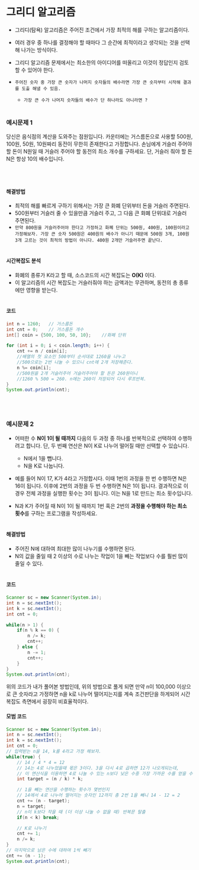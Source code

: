 # 그리디 알고리즘
- 그리디(탐욕) 알고리즘은 주어진 조건에서 가장 최적의 해를 구하는 알고리즘이다.
- 여러 경우 중 하나를 결정해야 할 때마다 그 순간에 최적이라고 생각되는 것을 선택해 나가는 방식이다.
- 그리디 알고리즘 문제에서는 최소한의 아이디어를 떠올리고 이것이 정답인지 검토할 수 있어야 한다.

- `주어진 숫자 중 가장 큰 숫자가 나머지 숫자들의 배수라면 가장 큰 숫자부터 시작해 결과를 도출 해낼 수 있음.`
  - `가장 큰 수가 나머지 숫자들의 배수가 단 하나라도 아니라면 ?`
<br><br>
### 예시문제 1
당신은 음식점의 계산을 도와주는 점원입니다. 카운터에는 거스름돈으로 사용할 500원, 100원, 50원, 10원짜리 동전이 무한히 존재한다고 가정합니다. 손님에게 거슬러 주어야 할 돈이 N원일 때 거슬러 주어야 할 동전의 최소 개수를 구하세요. 단, 거슬러 줘야 할 돈 N은 항상 10의 배수입니다.

<br><br>
#### 해결방법
- 최적의 해를 빠르게 구하기 위해서는 가장 큰 화폐 단위부터 돈을 거슬러 주면된다.
- 500원부터 거슬러 줄 수 있을만큼 거슬러 주고, 그 다음 큰 화폐 단위대로 거슬러 주면된다.
- `만약 800원을 거슬러주어야 한다고 가정하고 화폐 단위는 500원, 400원, 100원이라고 가정해보자. 가장 큰 숫자 500원은 400원의 배수가 아니기 때문에 500원 3개, 100원 3개 고르는 것이 최적의 방법이 아니다. 400원 2개만 거슬러주면 끝난다.`
<br><br>

#### 시간복잡도 분석
- 화폐의 종류가 K라고 할 때, 소스코드의 시간 복잡도는 **O(K)** 이다.
- 이 알고리즘의 시간 복잡도는 거슬러줘야 하는 금액과는 무관하며, 동전의 총 종류에만 영향을 받는다.
<br><br>

#### 코드
```java
int n = 1260;   // 거스름돈
int cnt = 0;    // 거스름돈 개수
int[] coin = {500, 100, 50, 10};    //화폐 단위

for (int i = 0; i < coin.length; i++) {
    cnt += n / coin[i]; 
    //배열의 첫 요소인 500부터 순서대로 1260을 나누고 
    //500으로는 2번 나눌 수 있으니 cnt에 2개 저장해준다.
    n %= coin[i];   
    //500원을 2개 거슬러주어 거슬러주어야 할 돈은 260원이니
    //1260 % 500 = 260. n에는 260이 저장되어 다시 루프반복.
}
System.out.println(cnt);
```
<br><br>

### 예시문제 2
- 어떠한 수 **N이 1이 될 때까지** 다음의 두 과정 중 하나를 반복적으로 선택하여 수행하려고 합니다. 단, 두 번째 연산은 N이 K로 나누어 떨어질 때만 선택할 수 있습니다.
  - N에서 1을 뺍니다.
  - N을 K로 나눕니다.  
- 예를 들어 N이 17, K가 4라고 가정합시다. 이때 1번의 과정을 한 번 수행하면 N은 16이 됩니다. 이후에 2번의 과정을 두 번 수행하면 N은 1이 됩니다. 결과적으로 이 경우 전체 과정을 실행한 횟수는 3이 됩니다. 이는 N을 1로 만드는 최소 횟수입니다.  

- N과 K가 주어질 때 N이 1이 될 때까지 1번 혹은 2번의 **과정을 수행해야 하는 최소 횟수**를 구하는 프로그램을 작성하세요.
<br><br>

#### 해결방법
- 주어진 N에 대하여 최대한 많이 나누기를 수행하면 된다.
- N의 값을 줄일 때 2 이상의 수로 나누는 작업이 1을 빼는 작업보다 수를 훨씬 많이 줄일 수 있다.
<br><br>

#### 코드
```java
Scanner sc = new Scanner(System.in);
int n = sc.nextInt();
int k = sc.nextInt();
int cnt = 0;

while(n > 1) {
    if(n % k == 0) {
        n /= k;
        cnt++;
    } else {
        n -= 1;
        cnt++;
    }
}
System.out.println(cnt);
```
위의 코드가 내가 풀어본 방법인데, 위의 방법으로 풀게 되면 만약 n이 100,000 이상으로 큰 숫자라고 가정하면 n을 k로 나누어 떨어지는지를 계속 조건판단을 하게되어 시간 복잡도 측면에서 굉장히 비효율적이다.

#### 모범 코드
```java
Scanner sc = new Scanner(System.in);
int n = sc.nextInt();
int k = sc.nextInt();
int cnt = 0;
// 입력받는 n을 14, k를 4라고 가정 해보자.
while(true) {
    // 14 / 4 * 4 = 12
    // 14는 4로 나누었을때 몫은 3이다. 3을 다시 4로 곱하면 12가 나오게되는데,
    // 이 연산식을 이용하면 4로 나눌 수 있는 n보다 낮은 수중 가장 가까운 수를 얻을 수 있다.
    int target = (n / k) * k;

    // 1을 빼는 연산을 수행하는 횟수가 몇번인지
    // 14에서 4로 나누어 떨어지는 숫자인 12까지 총 2번 1을 빼니 14 - 12 = 2
    cnt += (n - target);
    n = target;
    // n이 k보다 작을 때 (더 이상 나눌 수 없을 때) 반복문 탈출
    if(n < k) break;

    // K로 나누기
    cnt += 1;
    n /= k;
}
// 마지막으로 남은 수에 대하여 1씩 빼기
cnt += (n - 1);
System.out.println(cnt);
```

